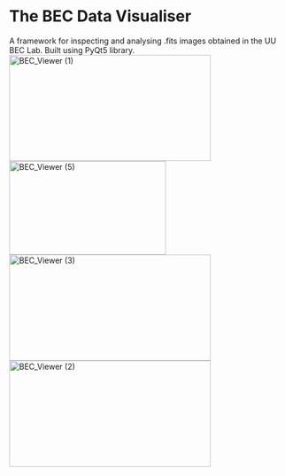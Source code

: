 # The BEC Data Visualiser

A framework for inspecting and analysing .fits images obtained in the UU BEC Lab. Built using PyQt5 library.  
<img width="364" height="192" alt="BEC_Viewer (1)" src="https://github.com/user-attachments/assets/c057c93d-a3d1-4a0e-8fcc-f190553b27ae" />
<img width="283" height="169" alt="BEC_Viewer (5)" src="https://github.com/user-attachments/assets/8262dc87-4abc-4ef5-8433-6073ad6a0f3f" />
<img width="364" height="192" alt="BEC_Viewer (3)" src="https://github.com/user-attachments/assets/28943d6e-3140-44a9-8cd5-c5da483595f8" />
<img width="364" height="192" alt="BEC_Viewer (2)" src="https://github.com/user-attachments/assets/00242df3-3fda-46e5-a9fc-46806ae02642" />
